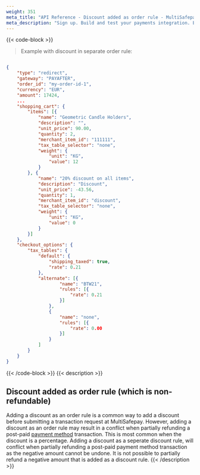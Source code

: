 ```yaml
---
weight: 351
meta_title: "API Reference - Discount added as order rule - MultiSafepay Docs"
meta_description: "Sign up. Build and test your payments integration. Explore our products and services. Use our API Reference, SDKs, and wrappers. Get support."
---
```



{{< code-block >}}

> Example with discount in separate order rule:

```json 

{
    "type": "redirect",
    "gateway": "PAYAFTER",
    "order_id": "my-order-id-1",
    "currency": "EUR",
    "amount": 17424,
    ...
    "shopping_cart": {
        "items": [{
            "name": "Geometric Candle Holders",
            "description": "",
            "unit_price": 90.00,
            "quantity": 2,
            "merchant_item_id": "111111",
            "tax_table_selector": "none",
            "weight": {
                "unit": "KG",
                "value": 12
            }
        }, {
            "name": "20% discount on all items",
            "description": "Discount",
            "unit_price": -43.56,
            "quantity": 1,
            "merchant_item_id": "discount",
            "tax_table_selector": "none",
            "weight": {
                "unit": "KG",
                "value": 0
            }
        }]
    },
    "checkout_options": {
        "tax_tables": {
            "default": {
                "shipping_taxed": true,
                "rate": 0.21
            },
            "alternate": [{
                    "name": "BTW21",
                    "rules": [{
                        "rate": 0.21
                    }]
                },
                {
                    "name": "none",
                    "rules": [{
                        "rate": 0.00
                    }]
                }
            ]
        }
    }
}
```
{{< /code-block >}}
{{< description >}}
## Discount added as order rule (which is non-refundable)
Adding a discount as an order rule is a common way to add a discount before submitting a transaction request at MultiSafepay. However, adding a discount as an order rule may result in a conflict when partially refunding a post-paid [payment method](/faq/general/multisafepay-glossary/#payment-method) transaction. This is most common when the discount is a percentage. Adding a discount as a seperate discount rule, will conflict when partially refunding a post-paid payment method transaction as the negative amount cannot be undone. It is not possible to partially refund a negative amount that is added as a discount rule. 
{{< /description >}}
